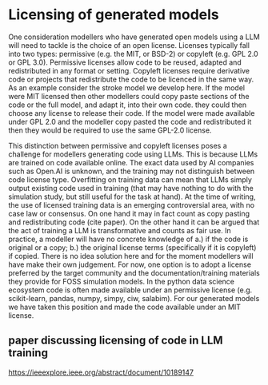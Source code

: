 # Licensing of generated models

One consideration modellers who have generated open models using a LLM will need to tackle is the choice of an open license.  Licenses typically fall into two types: permissive (e.g. the MIT, or BSD-2) or copyleft (e.g. GPL 2.0 or GPL 3.0). Permissive licenses allow code to be reused, adapted and redistributed in any format or setting.  Copyleft licenses require derivative code or projects that redistribute the code to be licenced in the same way.  As an example consider the stroke model we develop here.  If the model were MIT licensed then other modellers could copy paste sections of the code or the full model, and adapt it, into their own code. they could then choose any license to release their code.  If the model were made available under GPL 2.0 and the modeller copy pasted the code and redistributed it then they would be required to use the same GPL-2.0 license.

This distinction between permissive and copyleft licenses poses a challenge for modellers generating code using LLMs.  This is because LLMs are trained on code available online. The exact data used by AI companies such as Open.AI is unknown, and the training may not distinguish between code license type.  Overfitting on training data can mean that LLMs simply output existing code used in training (that may have nothing to do with the simulation study, but still useful for the task at hand). At the time of writing, the use of licensed training data is an emerging controversial area, with no case law or consensus. On one hand it may in fact count as copy pasting and redistributing code (cite paper). On the other hand it can be argued that the act of training a LLM is transformative and counts as fair use. In practice, a modeller will have no concrete knowledge of a.) if the code is original or a copy; b.) the original license terms (specifically if it is copyleft) if copied.  There is no idea solution here and for the moment modellers will have make their own judgement. For now, one option is to adopt a license preferred by the target community and the documentation/training materials they provide for FOSS simulation models. In the python data science ecosystem code is often made available under an permissive license (e.g. scikit-learn, pandas, numpy, simpy, ciw, salabim). For our generated models we have taken this position and made the code available under an MIT license.


## paper discussing licensing of code in LLM training
https://ieeexplore.ieee.org/abstract/document/10189147
